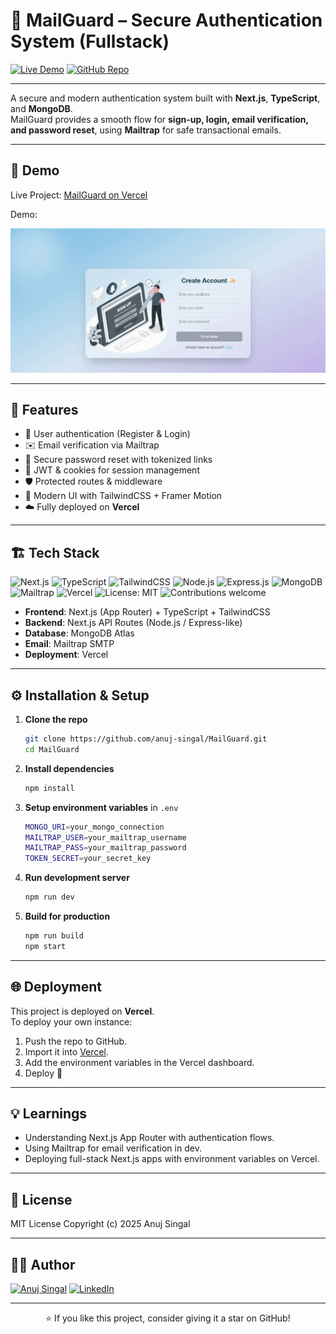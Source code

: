 # 📧 MailGuard – Secure Authentication System (Fullstack)  

[![Live Demo](https://img.shields.io/badge/🚀_Live_Demo-Vercel-green?logo=vercel)](https://mail-guard-gilt.vercel.app/) [![GitHub Repo](https://img.shields.io/badge/📂_GitHub_Repo-black?logo=github)](https://github.com/anuj-singal/MailGuard)  

---

A secure and modern authentication system built with **Next.js**, **TypeScript**, and **MongoDB**.  
MailGuard provides a smooth flow for **sign-up, login, email verification, and password reset**, using **Mailtrap** for safe transactional emails.  

---

## 📸 Demo

Live Project: [MailGuard on Vercel](https://mail-guard-gilt.vercel.app/)

Demo:
<p align="center">
  <img src="mailguard.gif" alt="MailGuard Demo" width="700"/>
</p>

---

## 🚀 Features

- 🔐 User authentication (Register & Login)
- ✉️ Email verification via Mailtrap
- 🔑 Secure password reset with tokenized links
- 🍪 JWT & cookies for session management
- 🛡️ Protected routes & middleware
- 🎨 Modern UI with TailwindCSS + Framer Motion
- ☁️ Fully deployed on **Vercel**

---

## 🏗️ Tech Stack

![Next.js](https://img.shields.io/badge/Next.js-Frontend-black?logo=next.js&logoColor=white) ![TypeScript](https://img.shields.io/badge/TypeScript-Language-blue?logo=typescript&logoColor=white) ![TailwindCSS](https://img.shields.io/badge/TailwindCSS-UI-blue?logo=tailwindcss&logoColor=white) ![Node.js](https://img.shields.io/badge/Node.js-Backend-green?logo=node.js&logoColor=white) ![Express.js](https://img.shields.io/badge/Next.js%20API%20Routes-Express_like-blue?logo=express&logoColor=white) ![MongoDB](https://img.shields.io/badge/MongoDB-Database-brightgreen?logo=mongodb&logoColor=white) ![Mailtrap](https://img.shields.io/badge/Mailtrap-SMTP-orange?logo=maildotru&logoColor=white) ![Vercel](https://img.shields.io/badge/Deployment-Vercel-black?logo=vercel&logoColor=white) ![License: MIT](https://img.shields.io/badge/License-MIT-yellow?logo=open-source-initiative&logoColor=white) ![Contributions welcome](https://img.shields.io/badge/Contributions-Welcome-success?logo=github)  

- **Frontend**: Next.js (App Router) + TypeScript + TailwindCSS  
- **Backend**: Next.js API Routes (Node.js / Express-like)  
- **Database**: MongoDB Atlas  
- **Email**: Mailtrap SMTP  
- **Deployment**: Vercel  

---

## ⚙️ Installation & Setup

1. **Clone the repo**
   ```bash
   git clone https://github.com/anuj-singal/MailGuard.git
   cd MailGuard
   ```

2. **Install dependencies**
   ```bash
   npm install
   ```
  
3. **Setup environment variables** in `.env`
   ```bash
   MONGO_URI=your_mongo_connection
   MAILTRAP_USER=your_mailtrap_username
   MAILTRAP_PASS=your_mailtrap_password
   TOKEN_SECRET=your_secret_key
   ```

4. **Run development server**
   ```bash
   npm run dev
   ```
   
5. **Build for production**
    ```bash
   npm run build  
   npm start
   ```
---

## 🌐 Deployment

This project is deployed on **Vercel**.  
To deploy your own instance:
1. Push the repo to GitHub.
2. Import it into [Vercel](https://vercel.com).
3. Add the environment variables in the Vercel dashboard.
4. Deploy 🚀

---

## 💡 Learnings

- Understanding Next.js App Router with authentication flows.
- Using Mailtrap for email verification in dev.
- Deploying full-stack Next.js apps with environment variables on Vercel.

---

## 📜 License

MIT License
Copyright (c) 2025 Anuj Singal

---

## 👨‍💻 Author

[![Anuj Singal](https://img.shields.io/badge/Anuj%20Singal-000000?style=for-the-badge&logo=github&logoColor=white)](https://github.com/anuj-singal)
[![LinkedIn](https://img.shields.io/badge/LinkedIn-0A66C2?style=for-the-badge&logo=linkedin&logoColor=white)](https://www.linkedin.com/in/anujsingal/)

---

<p align="center">⭐ If you like this project, consider giving it a star on GitHub!</p>
